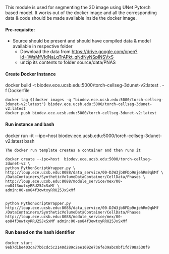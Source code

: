 This module is used for segmenting the 3D image using UNet Pytorch based model. It works out of the docker image and all the corresponding data & code should be made available inside the docker image.

#### Pre-requisite:
- Source should be present and should have compiled data & model available in respective folder
  - Download the data from https://drive.google.com/open?id=1WsMfVIdNaLqTrAPkt_qNdNyNSpINSVxS
  - unzip its contents to folder source/data/PNAS
 
#### Create Docker Instance
docker build -t biodev.ece.ucsb.edu:5000/torch-cellseg-3dunet-v2:latest . -f Dockerfile

```
docker tag $(docker images -q "biodev.ece.ucsb.edu:5000/torch-cellseg-3dunet-v2:latest") biodev.ece.ucsb.edu:5000/torch-cellseg-3dunet-v2:latest
docker push biodev.ece.ucsb.edu:5000/torch-cellseg-3dunet-v2:latest
```

#### Run instance and bash
docker run -it --ipc=host  biodev.ece.ucsb.edu:5000/torch-cellseg-3dunet-v2:latest bash

```
The docker run template creates a container and then runs it 
```

```
docker create --ipc=host  biodev.ece.ucsb.edu:5000/torch-cellseg-3dunet-v2 \
python PythonScriptWrapper.py \
http://loup.ece.ucsb.edu:8088/data_service/00-DJW3jb8FDp9njehRm9qkMf \
/DataContainers/SyntheticVolumeDataContainer/CellData/Phases \ 
http://loup.ece.ucsb.edu:8088/module_service/mex/00-eo84f3owtxyRRU25JxSxMf \
admin:00-eo84f3owtxyRRU25JxSxMf


python PythonScriptWrapper.py http://loup.ece.ucsb.edu:8088/data_service/00-DJW3jb8FDp9njehRm9qkMf /DataContainers/SyntheticVolumeDataContainer/CellData/Phases http://loup.ece.ucsb.edu:8088/module_service/mex/00-eo84f3owtxyRRU25JxSxMf admin:00-eo84f3owtxyRRU25JxSxMf
```

#### Run based on the hash identifier

```
docker start 9eb7d1be403ca77b6cdc5c2140d289c2ee1692e736fe39abc0bf1fd798a530f9
```